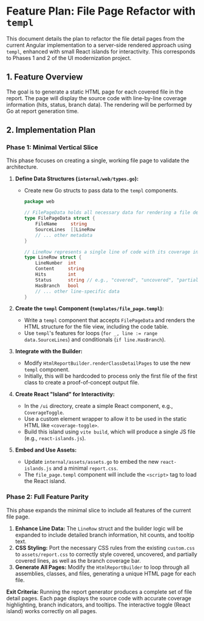 # Feature Plan: File Page Refactor with `templ`

This document details the plan to refactor the file detail pages from the current Angular implementation to a server-side rendered approach using `templ`, enhanced with small React islands for interactivity. This corresponds to Phases 1 and 2 of the UI modernization project.

## 1. Feature Overview

The goal is to generate a static HTML page for each covered file in the report. The page will display the source code with line-by-line coverage information (hits, status, branch data). The rendering will be performed by Go at report generation time.

## 2. Implementation Plan

### Phase 1: Minimal Vertical Slice

This phase focuses on creating a single, working file page to validate the architecture.

1.  **Define Data Structures (`internal/web/types.go`):**
    *   Create new Go structs to pass data to the `templ` components.
        ```go
        package web

        // FilePageData holds all necessary data for rendering a file detail page.
        type FilePageData struct {
            FileName     string
            SourceLines  []LineRow
            // ... other metadata
        }

        // LineRow represents a single line of code with its coverage info.
        type LineRow struct {
            LineNumber  int
            Content     string
            Hits        int
            Status      string // e.g., "covered", "uncovered", "partial"
            HasBranch   bool
            // ... other line-specific data
        }
        ```

2.  **Create the `templ` Component (`templates/file_page.templ`):**
    *   Write a `templ` component that accepts `FilePageData` and renders the HTML structure for the file view, including the code table.
    *   Use `templ`'s features for loops (`for _, line := range data.SourceLines`) and conditionals (`if line.HasBranch`).

3.  **Integrate with the Builder:**
    *   Modify `HtmlReportBuilder.renderClassDetailPages` to use the new `templ` component.
    *   Initially, this will be hardcoded to process only the first file of the first class to create a proof-of-concept output file.

4.  **Create React "Island" for Interactivity:**
    *   In the `/ui` directory, create a simple React component, e.g., `CoverageToggle`.
    *   Use a custom element wrapper to allow it to be used in the static HTML like `<coverage-toggle>`.
    *   Build this island using `vite build`, which will produce a single JS file (e.g., `react-islands.js`).

5.  **Embed and Use Assets:**
    *   Update `internal/assets/assets.go` to embed the new `react-islands.js` and a minimal `report.css`.
    *   The `file_page.templ` component will include the `<script>` tag to load the React island.

### Phase 2: Full Feature Parity

This phase expands the minimal slice to include all features of the current file page.

1.  **Enhance Line Data:** The `LineRow` struct and the builder logic will be expanded to include detailed branch information, hit counts, and tooltip text.
2.  **CSS Styling:** Port the necessary CSS rules from the existing `custom.css` to `assets/report.css` to correctly style covered, uncovered, and partially covered lines, as well as the branch coverage bar.
3.  **Generate All Pages:** Modify the `HtmlReportBuilder` to loop through all assemblies, classes, and files, generating a unique HTML page for each file.

**Exit Criteria:**
Running the report generator produces a complete set of file detail pages. Each page displays the source code with accurate coverage highlighting, branch indicators, and tooltips. The interactive toggle (React island) works correctly on all pages.